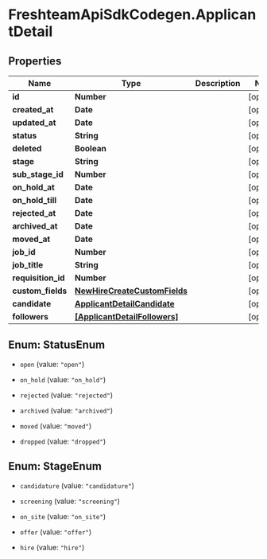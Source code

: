 # FreshteamApiSdkCodegen.ApplicantDetail

## Properties

| Name               | Type                                                          | Description | Notes      |
| ------------------ | ------------------------------------------------------------- | ----------- | ---------- |
| **id**             | **Number**                                                    |             | [optional] |
| **created_at**     | **Date**                                                      |             | [optional] |
| **updated_at**     | **Date**                                                      |             | [optional] |
| **status**         | **String**                                                    |             | [optional] |
| **deleted**        | **Boolean**                                                   |             | [optional] |
| **stage**          | **String**                                                    |             | [optional] |
| **sub_stage_id**   | **Number**                                                    |             | [optional] |
| **on_hold_at**     | **Date**                                                      |             | [optional] |
| **on_hold_till**   | **Date**                                                      |             | [optional] |
| **rejected_at**    | **Date**                                                      |             | [optional] |
| **archived_at**    | **Date**                                                      |             | [optional] |
| **moved_at**       | **Date**                                                      |             | [optional] |
| **job_id**         | **Number**                                                    |             | [optional] |
| **job_title**      | **String**                                                    |             | [optional] |
| **requisition_id** | **Number**                                                    |             | [optional] |
| **custom_fields**  | [**NewHireCreateCustomFields**](NewHireCreateCustomFields.md) |             | [optional] |
| **candidate**      | [**ApplicantDetailCandidate**](ApplicantDetailCandidate.md)   |             | [optional] |
| **followers**      | [**[ApplicantDetailFollowers]**](ApplicantDetailFollowers.md) |             | [optional] |

## Enum: StatusEnum

- `open` (value: `"open"`)

- `on_hold` (value: `"on_hold"`)

- `rejected` (value: `"rejected"`)

- `archived` (value: `"archived"`)

- `moved` (value: `"moved"`)

- `dropped` (value: `"dropped"`)

## Enum: StageEnum

- `candidature` (value: `"candidature"`)

- `screening` (value: `"screening"`)

- `on_site` (value: `"on_site"`)

- `offer` (value: `"offer"`)

- `hire` (value: `"hire"`)
